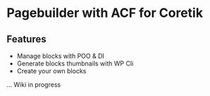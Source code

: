 # Pagebuilder with ACF for Coretik

## Features
- Manage blocks with POO & DI
- Generate blocks thumbnails with WP Cli
- Create your own blocks

... Wiki in progress